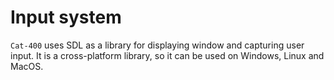 # Input system

`Cat-400` uses SDL as a library for displaying window and capturing user input. It is a cross-platform library, so it can be used on Windows, Linux and MacOS.

